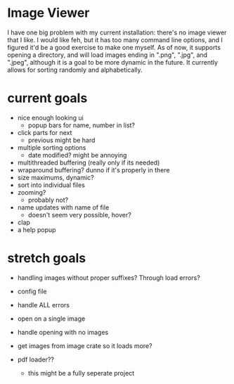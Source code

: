 # Image Viewer
I have one big problem with my current installation: there's no image viewer that I like.
I would like feh, but it has too many command line options, and I figured it'd be a good exercise to make one myself.
As of now, it supports opening a directory, and will load images ending in ".png", ".jpg", and ".jpeg", although it is a goal to be more dynamic in the future.
It currently allows for sorting randomly and alphabetically.

# current goals
- nice enough looking ui
    - popup bars for name, number in list?
- click parts for next
    - previous might be hard
- multiple sorting options
    - date modified?  might be annoying
- multithreaded buffering (really only if its needed)
- wraparound buffering? dunno if it's properly in there
- size maximums, dynamic?
- sort into individual files
- zooming?
    - probably not?
- name updates with name of file
    - doesn't seem very possible, hover?
- clap
- a help popup

# stretch goals
- handling images without proper suffixes? Through load errors?
- config file
- handle ALL errors
- open on a single image
- handle opening with no images
- get images from image crate so it loads more?

- pdf loader??
    - this might be a fully seperate project

